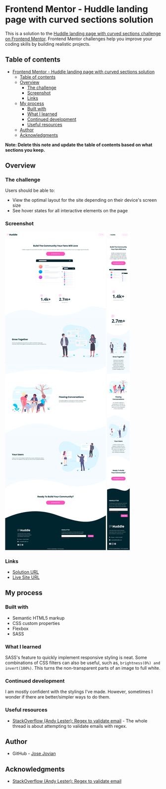 # Frontend Mentor - Huddle landing page with curved sections solution

This is a solution to the [Huddle landing page with curved sections challenge on Frontend Mentor](https://www.frontendmentor.io/challenges/huddle-landing-page-with-curved-sections-5ca5ecd01e82137ec91a50f2). Frontend Mentor challenges help you improve your coding skills by building realistic projects. 

## Table of contents

- [Frontend Mentor - Huddle landing page with curved sections solution](#frontend-mentor---huddle-landing-page-with-curved-sections-solution)
	- [Table of contents](#table-of-contents)
	- [Overview](#overview)
		- [The challenge](#the-challenge)
		- [Screenshot](#screenshot)
		- [Links](#links)
	- [My process](#my-process)
		- [Built with](#built-with)
		- [What I learned](#what-i-learned)
		- [Continued development](#continued-development)
		- [Useful resources](#useful-resources)
	- [Author](#author)
	- [Acknowledgments](#acknowledgments)

**Note: Delete this note and update the table of contents based on what sections you keep.**

## Overview

### The challenge

Users should be able to:

- View the optimal layout for the site depending on their device's screen size
- See hover states for all interactive elements on the page

### Screenshot

![Desktop](./result/desktop.png)
![Mobile](./result/mobile.png)

### Links

- [Solution URL](https://github.com/josejovian/frontendmentor-challenges/tree/main/huddle-landing-page)
- [Live Site URL](https://josejovian.github.io/frontendmentor-challenges/huddle-landing-page/)

## My process

### Built with

- Semantic HTML5 markup
- CSS custom properties
- Flexbox
- SASS

### What I learned

SASS's feature to quickly implement responsive styling is neat. Some combinations of CSS filters can also be useful, such as, `brightness(0%) and invert(100%)`. This turns the non-transparent parts of an image to full white.

### Continued development

I am mostly confident with the stylings I've made. However, sometimes I wonder if there are better/simpler ways to do them.

### Useful resources

- [StackOverflow (Andy Lester): Regex to validate email](https://stackoverflow.com/a/201447/23102070) - The whole thread is about attempting to validate emails with regex.

## Author

- GitHub - [Jose Jovian](https://github.com/josejovian)

## Acknowledgments

- [StackOverflow (Andy Lester): Regex to validate email](https://stackoverflow.com/a/201447/23102070)